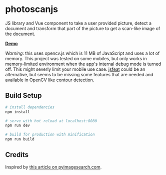 # photoscanjs

JS library and Vue component to take a user provided picture, detect a document and transform that part of the picture to get a scan-like image of the document.

[**Demo**](https://stefanw.github.io/photoscan.js/)

*Warning*: this uses opencv.js which is 11 MB of JavaScript and uses a lot of memory. This project was tested on some mobiles, but only works in memory-limited environment when the app's internal debug mode is turned off. This might severly limit your mobile use case. [jsfeat](https://inspirit.github.io/jsfeat/) could be an alternative, but seems to be missing some features that are needed and available in OpenCV like contour detection.

## Build Setup

``` bash
# install dependencies
npm install

# serve with hot reload at localhost:8080
npm run dev

# build for production with minification
npm run build
```


## Credits

Inspired by [this article on pyimagesearch.com](https://www.pyimagesearch.com/2014/09/01/build-kick-ass-mobile-document-scanner-just-5-minutes/).